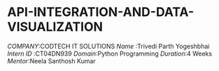 # API-INTEGRATION-AND-DATA-VISUALIZATION
*COMPANY*:CODTECH IT SOLUTIONS
*Name* :Trivedi Parth Yogeshbhai
*Intern ID* :CT04DN939
*Domain*:Python Programming
*Duration*:4 Weeks
*Mentor*:Neela Santhosh Kumar
